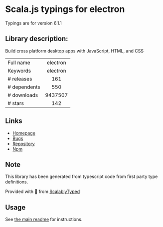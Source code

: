 
# Scala.js typings for electron

Typings are for version 6.1.1

## Library description:
Build cross platform desktop apps with JavaScript, HTML, and CSS

|                    |                 |
| ------------------ | :-------------: |
| Full name          | electron |
| Keywords           | electron |
| # releases         | 161 |
| # dependents       | 550 |
| # downloads        | 9437507 |
| # stars            | 142 |

## Links
- [Homepage](https://github.com/electron/electron#readme)
- [Bugs](https://github.com/electron/electron/issues)
- [Repository](https://github.com/electron/electron)
- [Npm](https://www.npmjs.com/package/electron)
    


## Note
This library has been generated from typescript code from first party type definitions.

Provided with :purple_heart: from [ScalablyTyped](https://github.com/oyvindberg/ScalablyTyped)

## Usage
See [the main readme](../../readme.md) for instructions.


